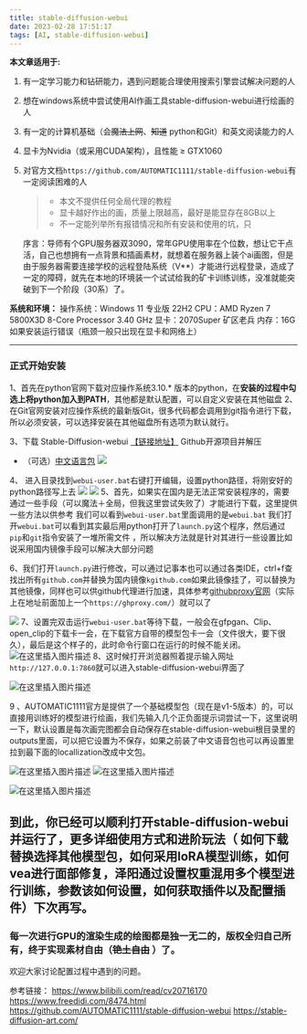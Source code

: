 ```yaml
---
title: stable-diffusion-webui
date: 2023-02-28 17:51:17
tags: [AI, stable-diffusion-webui]
---
```


**本文章适用于:**

1. 有一定学习能力和钻研能力，遇到问题能合理使用搜索引擎尝试解决问题的人

2. 想在windows系统中尝试使用AI作画工具stable-diffusion-webui进行绘画的人

3. 有一定的计算机基础（会~~魔法上网~~、~~知道~~ python和Git）和英文阅读能力的人

4. 显卡为Nvidia（或采用CUDA架构），且性能 ≥ GTX1060

5. 对官方文档`https://github.com/AUTOMATIC1111/stable-diffusion-webui`有一定阅读困难的人
   
   > - 本文不提供任何全局代理的教程
   > - 显卡越好作出的画，质量上限越高，最好是能显存在8GB以上
   > - 不一定能列举所有报错情况和所有安装和使用的坑，只
   
   序言：导师有个GPU服务器双3090，常年GPU使用率在个位数，想让它干点活，自己也想拥有一点背景和插画素材，就想着在服务器上装个ai画图，但是由于服务器需要连接学校的远程登陆系统（V**）才能进行远程登录，造成了一定的障碍，就先在本地的环境装一个试试给我的矿卡训练训练，没准就能突破到下一个阶段（30系）了。

**系统和环境：**
操作系统：Windows 11 专业版 22H2
CPU：AMD Ryzen 7 5800X3D 8-Core Processor  3.40 GHz
显卡：2070Super 矿区老兵
内存：16G
如果安装运行错误（瓶颈一般只出现在显卡和网络上）

---

### 正式开始安装

1、首先在python官网下载对应操作系统3.10.* 版本的python，在**安装的过程中勾选上将python加入到PATH**，其他都是默认配置，可以自定义安装在其他磁盘
2、在Git官网安装对应操作系统的最新版Git，很多代码都会调用到git指令进行下载，所以必须安装，可以选择安装在其他磁盘所有选项为默认就行。

3、下载 Stable-Diffusion-webui [【链接地址】](https://github.com/AUTOMATIC1111/stable-diffusion-webui)  Github开源项目并解压

* （可选）[中文语言包](https://github.com/VinsonLaro/stable-diffusion-webui-chinese)
  ![](.\1.png)

4、 进入目录找到`webui-user.bat`右键打开编辑，设置python路径，将刚安好的python路径写上去
![](.\2.png)
![](.\3.png)
5、首先，如果实在国内是无法正常安装程序的，需要通过一些手段（可以魔法＋全局，但我这里尝试失败了）才能进行下载，这里提供一些方法以供参考
我们可以看到`webui-user.bat`里面调用的是`webui.bat` 我们打开`webui.bat`可以看到其实最后用python打开了`launch.py`这个程序，然后通过`pip`和`git`指令安装了一堆所需文件
，所以解决方法就是针对其进行一些设置比如说采用国内镜像手段可以解决大部分问题

6、我们打开`launch.py`进行修改，可以通过记事本也可以通过各类IDE，ctrl+f查找出所有`github.com`并替换为国内镜像`kgithub.com`如果此镜像挂了，可以替换为其他镜像，同样也可以供github代理进行加速，具体参考[githubproxy官网](https://ghproxy.com/)（实际上在地址前面加上一个`https://ghproxy.com/`）就可以了

![](.\4/png)
7、设置完双击运行`webui-user.bat`等待下载，一般会在gfpgan、Clip、open_clip的下载卡一会，在下载官方自带的模型包卡一会（文件很大，要下很久），最后是这个样子的，此时命令行窗口在运行的时候不能关闭。
![在这里插入图片描述](https://img-blog.csdnimg.cn/bc8d1a7a53384151aa522acf71eb6f00.png)
8、这时候打开浏览器照着提示输入网址`http://127.0.0.1:7860`就可以进入stable-diffusion-webui界面了

![在这里插入图片描述](https://img-blog.csdnimg.cn/5ab62cf92e6041ac85dfec517931d4d9.png)

9 、AUTOMATIC1111官方是提供了一个基础模型包（现在是v1-5版本）的，可以直接用训练好的模型进行绘画，我们先输入几个正负面提示词尝试一下，这里说明一下，默认设置是每次画完图都会自动保存在stable-diffusion-webui根目录里的outputs里面，可以把它设置为不保存，如果之前装了中文语音包也可以再设置里拉到最下面的locallization改成中文包。

![在这里插入图片描述](https://img-blog.csdnimg.cn/079d1fc419174fdc807d707b912859dd.png)
![在这里插入图片描述](https://img-blog.csdnimg.cn/6a835a7da6234bb4b5b7ef08e49c5b3b.png)

![在这里插入图片描述](https://img-blog.csdnimg.cn/ceedf59def6c4942a22fdffac618f4c8.png)

## 到此，你已经可以顺利打开stable-diffusion-webui并运行了，更多详细使用方式和进阶玩法（ 如何下载替换选择其他模型包，如何采用loRA模型训练，如何vea进行面部修复，泽阳通过设置权重混用多个模型进行训练，参数该如何设置，如何获取插件以及配置插件）下次再写。

### 每一次进行GPU的渲染生成的绘图都是独一无二的，版权全归自己所有，终于实现素材自由（~~铯土自由~~ ）了。

欢迎大家讨论配置过程中遇到的问题。

参考链接：
https://www.bilibili.com/read/cv20716170
https://www.freedidi.com/8474.html
https://github.com/AUTOMATIC1111/stable-diffusion-webui
https://stable-diffusion-art.com/
